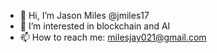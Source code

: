 - 👋 Hi, I’m Jason Miles @jmiles17
- 👀 I’m interested in blockchain and AI
- 📫 How to reach me: milesjay021@gmail.com

<!---
jmiles17/jmiles17 is a ✨ special ✨ repository because its `README.md` (this file) appears on your GitHub profile.
You can click the Preview link to take a look at your changes.
--->
